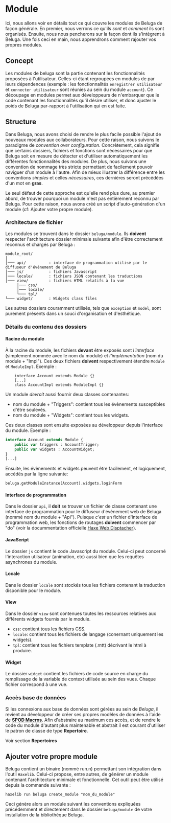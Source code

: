 Module
======

Ici, nous allons voir en détails tout ce qui couvre les modules de Beluga de façon générale. En premier, nous verrons ce qu'ils _sont_ et _comment_ ils sont organisés. Ensuite, nous nous pencherons sur la façon dont ils s'intègrent à Beluga. Une fois ceci en main, nous apprendrons comment rajouter vos propres modules.

## Concept

Les modules de beluga sont la partie contenant les fonctionnalités proposées à l'utilisateur. Celles-ci étant regroupées en modules de par leurs dépendences (exemple : les fonctionnalités `enregistrer utilisateur` et `connecter utilisateur` sont réunies au sein du module `account`).
Ce découpage en modules permet aux développeurs de n'embarquer que le code contenant les fonctionnalités qu'il désire utiliser, et donc ajuster le poids de Beluga par-rapport à l'utilisation qui en est faite.

## Structure

Dans Beluga, nous avons choisi de rendre le plus facile possible l'ajout de nouveaux modules aux collaborateurs. Pour cette raison, nous suivons le paradigme de _convention over configuration_. Concrètement, cela signifie que certains dossiers, fichiers et fonctions sont nécessaires pour que Beluga soit en mesure de détecter et d'utiliser automatiquement les différentes fonctionnalités des modules.
De plus, nous suivons une convention de nommage très stricte permettant de facilement pouvoir naviguer d'un module à l'autre. Afin de mieux illustrer la différence entre les conventions _simples_ et celles _nécessaires_, ces dernières seront précédées d'un mot en __gras__. 

Le seul défaut de cette approche est qu'elle rend plus dure, au premier abord, de trouver pourquoi un module n'est pas entièrement reconnu par Beluga. Pour cette raison, nous avons créé un script d'auto-génération d'un module (cf: Ajouter votre propre module).

### Architecture de fichier

Les modules se trouvent dans le dossier `beluga/module`. Ils __doivent__ respecter l'architecture dossier minimale suivante afin d'être correctement reconnus et chargés par Beluga :

``` 
module_root/
│
│─── api/          : interface de programmation utilisé par le diffuseur d'évènement de Beluga
│─── js/           : fichiers Javascript
│─── locale/       : fichiers JSON contenant les traductions
│─── view/         : fichiers HTML relatifs à la vue
     │─── css/
     │─── locale/
     └─── tpl/
└─── widget/       : Widgets class files
```
Les autres dossiers couramment utilisés, tels que `exception` et `model`, sont purement présents dans un souci d'organisation et d'esthétique.

### Détails du contenu des dossiers

#### Racine du module

À la racine du module, les fichiers __devant__ être exposés sont *l'interface* (simplement nommée avec le nom du module) et *l'implémentation* (nom du module + "Impl"). Ces deux fichiers **doivent** respectivement étendre `Module` et `ModuleImpl`.
Exemple :

```
    interface Account extends Module {}
    [...]
    class AccountImpl extends ModuleImpl {}
```
Un module *devrait* aussi fournir deux classes contenantes:
- nom du module + "Triggers": contient tous les évènements susceptibles d'être soulevés.
- nom du module + "Widgets": contient tous les widgets.

Ces deux classes sont ensuite exposées au développeur depuis l'interface du module. Exemple :
```haxe
interface Account extends Module {
    public var triggers : AccountTrigger;
    public var widgets : AccountWidget;
}
[...]
```

Ensuite, les évènements et widgets peuvent être facilement, et logiquement, accédés par la ligne suivante:

```haxe
beluga.getModuleInstance(Account).widgets.loginForm
```

#### Interface de programmation

Dans le dossier `api`, il **doit** se trouver un fichier de classe contenant une interface de programmation pour le diffuseur d'évènement web de Beluga (nommé nom du module + "Api"). Puisque *c'est* un fichier d'interface de programmation web, les fonctions de routages __doivent__ commencer par "do" (voir la docummentation officielle [Haxe Web Disptacher](http://old.haxe.org/manual/dispatch#why-actions-are-prefixed-with-do)).

#### JavaScript

Le dossier `js` contient le code Javascript du module. Celui-ci peut concerné l'interaction utilsateur (animation, etc) aussi bien que les requêtes asynchrones du module.

#### Locale

Dans le dossier `locale` sont stockés tous les fichiers contenant la traduction disponible pour le module.

#### View

Dans le dossier `view` sont contenues toutes les ressources relatives aux différents widgets fournis par le module.
- `css`: contient tous les fichiers CSS.
- `locale`: contient tous les fichiers de langage (conernant uniquement les widgets).
- `tpl`: contient tous les fichiers template (.mtt) décrivant le html à produire.

#### Widget

Le dossier `widget` contient les fichiers de code source en charge du remplissage de la variable de context utilisée au sein des vues. Chaque fichier correspond à une vue. 

### Accès base de données

Si les connexions aux base de données sont gérées au sein de *Beluga*, il revient au développeur de créer ses propres modèles de données à l'aide de [__SPOD Macros__](http://old.haxe.org/manual/spod). Afin d'abstraire au maximum ces accès, et de rendre le code du module d'autant plus maintenable et abstrait il est courant d'utiliser le patron de classe de type __Repertoire__.

Voir section __Repertoires__

## Ajouter votre propre module

Beluga contient un binaire (nommé run.n) permettant son intégration dans l'outil `Haxelib`. Celui-ci propose, entre autres, de générer un module contenant l'architecture minimale et fonctionnelle.
Cet outil peut être utilisé depuis la commande suivante :

`haxelib run beluga create_module "nom_du_module"`

Ceci génère alors un module suivant les conventions expliquées précédemment et directement dans le dossier `beluga/module` de votre installation de la bibliothèque Beluga.
